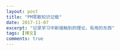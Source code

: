 ```yaml
---
layout: post
title: "PM零散知识记载"
date: 2017-11-07
excerpt: "记录学习中新接触到的理论，有用的东西"
tags: [博文]
comments: true
---
```


